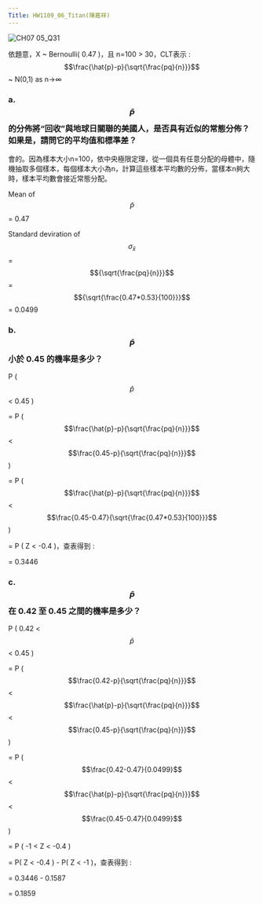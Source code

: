 ```yaml
---
Title: HW1109_06_Titan(陳嘉祥)
---
```


![CH07 05_Q31](https://github.com/user-attachments/assets/276f6ae4-84f4-475a-afe9-584b7b0f2bd2)

依題意，X ~ Bernoulli( 0.47 )，且 n=100 > 30，CLT表示 : $$\frac{\hat{p}-p}{\sqrt{\frac{pq}{n}}}$$ ~ N(0,1) as  n→∞  

### a. $${\hat{P}}$$ 的分佈將“回收”與地球日關聯的美國人，是否具有近似的常態分佈？ 如果是，請問它的平均值和標準差？ 

會的。因為樣本大小n=100，依中央極限定理，從一個具有任意分配的母體中，隨機抽取多個樣本，每個樣本大小為n，計算這些樣本平均數的分佈，當樣本n夠大時，樣本平均數會接近常態分配。

Mean of $${\hat{P}}$$ = 0.47
  
Standard deviration of $$\sigma{_\bar{x}}$$ = $${\sqrt{\frac{pq}{n}}}$$ = $${\sqrt{\frac{0.47*0.53}{100}}}$$ = 0.0499 

### b. $${\hat{P}}$$ 小於 0.45 的機率是多少？

P ($$\hat{p}$$ < 0.45 )

= P ($$\frac{\hat{p}-p}{\sqrt{\frac{pq}{n}}}$$ < $$\frac{0.45-p}{\sqrt{\frac{pq}{n}}}$$)

= P ($$\frac{\hat{p}-p}{\sqrt{\frac{pq}{n}}}$$ < $$\frac{0.45-0.47}{\sqrt{\frac{0.47*0.53}{100}}}$$) 
 
= P ( Z < -0.4 )，查表得到 : 

= 0.3446 

### c. $${\hat{P}}$$ 在 0.42 至 0.45 之間的機率是多少？ 

P ( 0.42 < $$\hat{p}$$ < 0.45 )

= P ($$\frac{0.42-p}{\sqrt{\frac{pq}{n}}}$$ < $$\frac{\hat{p}-p}{\sqrt{\frac{pq}{n}}}$$ < $$\frac{0.45-p}{\sqrt{\frac{pq}{n}}}$$)

= P ( $$\frac{0.42-0.47}{0.0499}$$ < $$\frac{\hat{p}-p}{\sqrt{\frac{pq}{n}}}$$ < $$\frac{0.45-0.47}{0.0499}$$)
 
= P ( -1 < Z < -0.4 ) 

= P( Z < -0.4 ) - P( Z < -1 )，查表得到 :  

= 0.3446 - 0.1587 

= 0.1859


